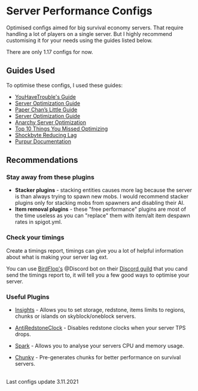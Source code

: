 # Server Performance Configs
Optimised configs aimed for big survival economy servers. That require handling a lot of players on a single server. But I highly recommend customising it for your needs using the guides listed below.  

There are only 1.17 configs for now.
## Guides Used
To optimise these configs, I used these guides:
* [YouHaveTrouble's Guide](https://github.com/YouHaveTrouble/minecraft-optimization)
* [Server Optimization Guide](https://www.spigotmc.org/threads/guide-server-optimization%E2%9A%A1.283181/)
* [Paper Chan’s Little Guide](https://eternity.community/index.php/paper-optimization/)
* [Server Optimization Guide](https://www.spigotmc.org/threads/guide-server-optimization%E2%9A%A1.283181/)
* [Anarchy Server Optimization](https://github.com/moom0o/AnarchyExploitFixes/wiki/Anarchy-Server-Optimization-Guide)
* [Top 10 Things You Missed Optimizing](https://blog.airplane.gg/10-things-you-missed-optimizing-survival-mc/) 
* [Shockbyte Reducing Lag](https://shockbyte.com/billing/knowledgebase/21/Reducing-Lag)
* [Purpur Documentation](https://purpur.pl3x.net/docs/Configuration/)

## Recommendations

### Stay away from these plugins
* **Stacker plugins** - stacking entities causes more lag because the server is than always trying to spawn new mobs. I would recommend stacker plugins only for stacking mobs from spawners and disabling their AI.
* **Item removal plugins** - these "free performance" plugins are most of the time useless as you can "replace" them with item/alt item despawn rates in spigot.yml.

### Check your timings
Create a timings report, timings can give you a lot of helpful information about what is making your server lag ext.

You can use [BirdFlop's](https://www.birdflop.com/) @Discord bot on their [Discord guild](https://discord.com/invite/nmgtX5z) that you cand send the timings report to, it will tell you a few good ways to optimise your server.

### Useful Plugins
* [Insights](https://www.spigotmc.org/resources/insights-super-configurable-region-limits-asynchronous-scans-1-17-x.56489/) - Allows you to set storage, redstone, items limits to regions, chunks or islands on skyblock/oneblock servers. 

* [AntiRedstoneClock](https://www.spigotmc.org/resources/antiredstoneclock-worldguard-plotsquard-support-1-8-1-17.18557/) - Disables redstone clocks when your server TPS drops.

* [Spark](https://www.spigotmc.org/resources/antiredstoneclock-worldguard-plotsquard-support-1-8-1-17.18557/) - Allows you to analyse your servers CPU and memory usage.

* [Chunky](https://github.com/pop4959/Chunky) - Pre-generates chunks for better performance on survival servers.

<br>
Last configs update 3.11.2021
